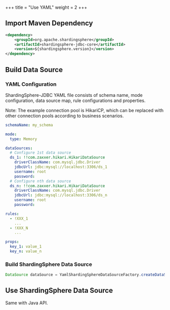 +++
title = "Use YAML"
weight = 2
+++

## Import Maven Dependency

```xml
<dependency>
    <groupId>org.apache.shardingsphere</groupId>
    <artifactId>shardingsphere-jdbc-core</artifactId>
    <version>${shardingsphere.version}</version>
</dependency>
```

## Build Data Source

### YAML Configuration

ShardingSphere-JDBC YAML file consists of schema name, mode configuration, data source map, rule configurations and properties.

Note: The example connection pool is HikariCP, which can be replaced with other connection pools according to business scenarios.

```yaml
schemaName: my_schema

mode:
  type: Memory

dataSources:
  # Configure 1st data source
  ds_1: !!com.zaxxer.hikari.HikariDataSource
    driverClassName: com.mysql.jdbc.Driver
    jdbcUrl: jdbc:mysql://localhost:3306/ds_1
    username: root
    password:
  # Configure nth data source
  ds_n: !!com.zaxxer.hikari.HikariDataSource
    driverClassName: com.mysql.jdbc.Driver
    jdbcUrl: jdbc:mysql://localhost:3306/ds_n
    username: root
    password:

rules:
  - !XXX_1
    ...
  - !XXX_N
    ...

props:
  key_1: value_1
  key_n: value_n
```

### Build ShardingSphere Data Source

```java
DataSource dataSource = YamlShardingSphereDataSourceFactory.createDataSource(yamlFile);
```

## Use ShardingSphere Data Source

Same with Java API.

